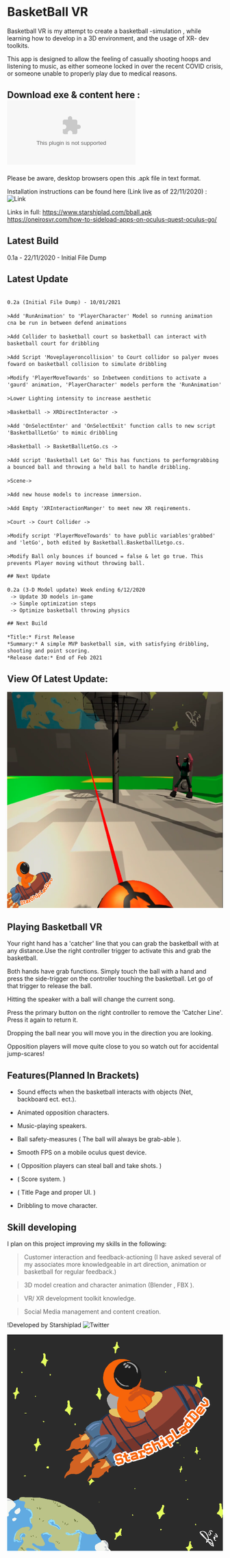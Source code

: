 # BasketBall VR
Basketball VR is my attempt to create a basketball -simulation , while learning how to develop in a 3D environment, and the usage of XR- dev toolkits.

This app is designed to allow the feeling of casually shooting hoops and listening to music, as either someone locked in over the recent COVID crisis,
or someone unable to properly play due to medical reasons.

## Download exe & content here : ![Link](https://www.starshiplad.com/bball.apk) 

Please be aware, desktop browsers open this .apk file in text format.

Installation instructions can be found here (Link live as of 22/11/2020) : ![Link](https://oneirosvr.com/how-to-sideload-apps-on-oculus-quest-oculus-go/)

Links in full:
https://www.starshiplad.com/bball.apk
https://oneirosvr.com/how-to-sideload-apps-on-oculus-quest-oculus-go/


## Latest  Build

0.1a - 22/11/2020 - Initial File Dump

## Latest Update
```

0.2a (Initial File Dump) - 10/01/2021

>Add 'RunAnimation' to 'PlayerCharacter' Model so running animation cna be run in between defend animations
	
>Add Collider to basketball court so basketball can interact with basketball court for dribbling
	
>Add Script 'Moveplayeroncollision' to Court collidor so palyer mvoes foward on basketball collision to simulate dribbling
	
>Modify 'PlayerMoveTowards' so Inbetween conditions to activate a 'gaurd' animation, 'PlayerCharacter' models perform the 'RunAnimation'
	
>Lower Lighting intensity to increase aesthetic
	
>Basketball -> XRDirectInteractor -> 

>Add 'OnSelectEnter' and 'OnSelectExit' function calls to new script 'BasketballLetGo' to mimic dribbling
		
>Basketball -> BasketBallLetGo.cs ->
	
>Add script 'Basketball Let Go' This has functions to performgrabbing a bounced ball and throwing a held ball to handle dribbling.
		
>Scene->
	
>Add new house models to increase immersion.
		
>Add Empty 'XRInteractionManger' to meet new XR reqirements.
		
>Court -> Court Collider ->
	
>Modify script 'PlayerMoveTowards' to have public variables'grabbed' and 'letGo', both edited by Basketball.BasketballLetgo.cs.
		
>Modify Ball only bounces if bounced = false & let go true. This prevents Player moving without throwing ball. 

```

```
## Next Update

0.2a (3-D Model update) Week ending 6/12/2020
 -> Update 3D models in-game
 -> Simple optimization steps
 -> Optimize basketball throwing physics

```

```
## Next Build

*Title:* First Release
*Summary:* A simple MVP basketball sim, with satisfying dribbling, shooting and point scoring.
*Release date:* End of Feb 2021

```

## View Of Latest Update:

![Latest](Latest.png)

## Playing Basketball VR

Your right hand has a 'catcher' line that you can grab the basketball with at any distance.Use the right controller trigger to activate this and grab the basketball.

Both hands have grab functions. Simply touch the ball with a hand and press the side-trigger on the controller touching the basketball. Let go of that trigger to release the ball.

Hitting the speaker with a ball will change the current song.

Press the primary button on the right controller to remove the 'Catcher Line'. Press it again to return it.

Dropping the ball near you will move you in the direction you are looking.

Opposition players will move quite close to you so watch out for accidental jump-scares! 


## Features(Planned In Brackets)

* Sound effects when the basketball interacts with objects (Net, backboard ect. ect.).

* Animated opposition characters.

* Music-playing speakers.

* Ball safety-measures ( The ball will always be grab-able ).

* Smooth FPS on a mobile oculus quest device. 

* ( Opposition players can steal ball and take shots. )

* ( Score system. )

* ( Title Page and proper UI. )

*  Dribbling to move character.


## Skill developing

I plan on this project improving my skills in the following:

> Customer interaction and feedback-actioning (I have asked several of my associates more knowledgeable in art direction, animation or basketball for regular feedback.)

> 3D model creation and character animation (Blender , FBX ).

> VR/ XR development toolkit knowledge.

>Social Media management and content creation.

!Developed by Starshiplad ![Twitter](https://twitter.com/StarshipladDevp) 

![Developed by Starshipladdev](LogoFull.png)
